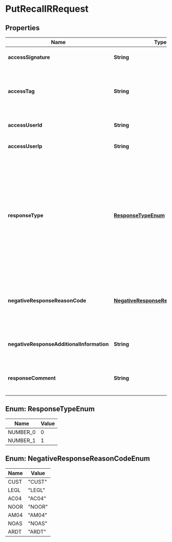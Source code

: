 

# PutRecallRRequest


## Properties

| Name | Type | Description | Notes |
|------------ | ------------- | ------------- | -------------|
|**accessSignature** | **String** | Legacy attribute, do not use. |  [optional] |
|**accessTag** | **String** | A unique identifier used to enforce [Idempotency](/guide/api-basics/idempotency.html). Max length: 250 characters.  |  [optional] |
|**accessUserId** | **String** | Legacy attribute, do not use. |  [optional] |
|**accessUserIp** | **String** | Legacy attribute, do not use. |  [optional] |
|**responseType** | [**ResponseTypeEnum**](#ResponseTypeEnum) | Response to the received recall request. The recall request can be: * &#x60;1&#x60; – Accepted and generates a positive response to the originating bank. * &#x60;0&#x60; – Refused and generates a negative response to the originating bank.  |  |
|**negativeResponseReasonCode** | [**NegativeResponseReasonCodeEnum**](#NegativeResponseReasonCodeEnum) | Reason of negative response type. Required if &#x60;responseType&#x60; is false. This field is non case sensitive.  |  [optional] |
|**negativeResponseAdditionalInformation** | **String** | Free field to add more informations of a negative response type.  |  [optional] |
|**responseComment** | **String** | Free field to add more informations regardless the response type.  |  [optional] |



## Enum: ResponseTypeEnum

| Name | Value |
|---- | -----|
| NUMBER_0 | 0 |
| NUMBER_1 | 1 |



## Enum: NegativeResponseReasonCodeEnum

| Name | Value |
|---- | -----|
| CUST | &quot;CUST&quot; |
| LEGL | &quot;LEGL&quot; |
| AC04 | &quot;AC04&quot; |
| NOOR | &quot;NOOR&quot; |
| AM04 | &quot;AM04&quot; |
| NOAS | &quot;NOAS&quot; |
| ARDT | &quot;ARDT&quot; |




